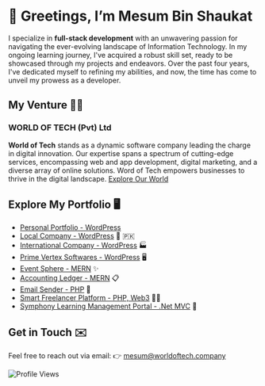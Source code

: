 # 👋 Greetings, I’m Mesum Bin Shaukat

I specialize in **full-stack development** with an unwavering passion for navigating the ever-evolving landscape of Information Technology. In my ongoing learning journey, I've acquired a robust skill set, ready to be showcased through my projects and endeavors. Over the past four years, I've dedicated myself to refining my abilities, and now, the time has come to unveil my prowess as a developer.

## My Venture :man_technologist:
### WORLD OF TECH (Pvt) Ltd
**World of Tech** stands as a dynamic software company leading the charge in digital innovation. Our expertise spans a spectrum of cutting-edge services, encompassing web and app development, digital marketing, and a diverse array of online solutions. Word of Tech empowers businesses to thrive in the digital landscape. [Explore Our World](https://worldoftech.company)

## Explore My Portfolio :desktop_computer:
- [Personal Portfolio - WordPress](https://mesum.worldoftech.company)
- [Local Company - WordPress](https://worldoftech.company) :office: :pakistan:
- [International Company - WordPress](https://softwareproducts.io) :factory:
- [Prime Vertex Softwares - WordPress](https://primevertexsoftwares.com) :desktop_computer:
- [Event Sphere - MERN](https://github.com/mesumbinshaukat/EventSphere-Management-System) :sparkles:
- [Accounting Ledger - MERN](https://github.com/mesumbinshaukat/Accounting-Ledger) :clipboard:
- [Email Sender - PHP](https://github.com/mesumbinshaukat/Free-Mail-Sender) :email:
- [Smart Freelancer Platform - PHP, Web3](https://github.com/mesumbinshaukat/Smart-Freelancer-Platform) :man_office_worker:
- [Symphony Learning Management Portal - .Net MVC](https://github.com/mesumbinshaukat/EProject-Management-Portal) :european_post_office:

## Get in Touch :envelope:
Feel free to reach out via email: :point_right: mesum@worldoftech.company

![Profile Views](https://komarev.com/ghpvc/?username=mesumbinshaukat&label=PROFILE+VIEWS)
<!---
mesumbinshaukat/mesumbinshaukat is a ✨ special ✨ repository because its `README.md` (this file) appears on your GitHub profile.
You can click the Preview link to take a look at your changes.
--->
